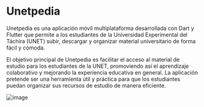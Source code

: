 # Unetpedia

Unetpedia es una aplicación móvil multiplataforma desarrollada con Dart y Flutter que permite a los estudiantes de la Universidad Experimental del Táchira (UNET) subir, descargar y organizar material universitario de forma fácil y cómoda.

El objetivo principal de Unetpedia es facilitar el acceso al material de estudio para los estudiantes de la UNET, promoviendo así el aprendizaje colaborativo y mejorando la experiencia educativa en general. La aplicación pretende ser una herramienta útil y práctica para que los estudiantes puedan organizar sus recursos de estudio de manera eficiente.

![image](https://github.com/gsantiago735/unetpedia/assets/120698899/6b56b506-2726-4b75-8e5d-c5b379269ccb)
